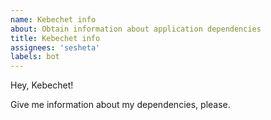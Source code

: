 ```yaml
---
name: Kebechet info
about: Obtain information about application dependencies
title: Kebechet info
assignees: 'sesheta'
labels: bot
---
```


Hey, Kebechet!

Give me information about my dependencies, please.
